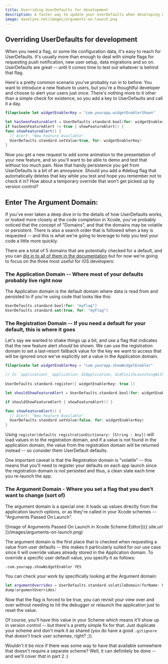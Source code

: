 ```yaml
---
title: Overriding UserDefaults for development
description: A faster way to update your UserDefaults when developing new features.
image: davelyon.net/images/arguments-on-launch.png
---
```


## Overriding UserDefaults for development

When you need a flag, or some lite configuration data, it's easy to reach for UserDefaults. It's usually more than enough to deal with simple flags for requesting push notification, new user setup, data migrations and so on. UserDefaults are great -- until it comes time to test out whatever is behind that flag.

Here's a pretty common scenario you've probably run in to before: You want to introduce a new feature to users, but you're a thoughtful developer and choose to alert your users just once. There's nothing more to it other than a simple check for existence, so you add a key to UserDefaults and call it a day.

```swift
fileprivate let widgetEnablerKey = "com.yourapp.widgetEnablerShown"

let hasSeenFeatureAlert = UserDefaults.standard.bool(for: widgetEnablerKey)
if hasSeenFeatureAlert != true { showFeatureAlert() }
func showFeatureAlert() {
  // Alert: "New Feature Available"
  UserDefaults.standard.setValue(true, for: widgetEnablerKey)
}
```

Now you get a new request to add some animation to the presentation of your new feature, and so you'll want to be able to demo and test that without too much pain. Now that handy persistence you get from UserDefaults is a bit of an annoyance. Should you add a #debug flag that automatically deletes that key while you test and hope you remember not to check it in? How about a temporary override that won't get picked up by version control?

## Enter The Argument Domain:

If you've ever taken a deep dive in to the details of how UserDefaults works, or looked more closely at the code completion in Xcode, you've probably noticed that the concept of "Domains", and that the domains may be volatile or persistent. There is also a search order that is followed when a key is requested -- and this is what we're going to leverage to help you test your code a little more quickly.

There are a total of 5 domains that are potentially checked for a default, and you can [dig in to all of them in the documentation](https://developer.apple.com/library/content/documentation/Cocoa/Conceptual/UserDefaults/AboutPreferenceDomains/AboutPreferenceDomains.html#//apple_ref/doc/uid/10000059i-CH2-SW1) but for now we're going to focus on the three most useful for iOS developers:

### The Application Domain -- Where most of your defaults probably live right now

The Application domain is the default domain where data is read from and persisted to if you're using code that looks like this:

```swift
UserDefaults.standard.bool(for: "myFlag")
UserDefaults.standard.set(true, for: "myFlag")
```

### The Registration Domain -- If you need a default for your default, this is where it goes

Let's say we wanted to shake things up a bit, and use a flag that indicates that the new feature alert _should_ be shown. We can use the registration domain to set a last-resort fallback value for the key we want to access that will be ignored once we've explicitly set a value in the Application domain. 

```swift
fileprivate let widgetEnablerKey = "com.yourapp.showWidgetEnabler"

// In `application(_ application: UIApplication, didFinishLaunchingWithOptions launchOptions: [UIApplicationLaunchOptionsKey : Any]? = nil)`
  
UserDefaults.standard.register([ widgetEnablerKey: true ])

let shouldShowFeatureAlert = UserDefaults.standard.bool(for: widgetEnablerKey)

if shouldShowFeatureAlert { showFeatureAlert() }

func showFeatureAlert() {
  // Alert: "New Feature Available"
  UserDefaults.standard.setValue(false, for: widgetEnablerKey)
}
```

Using `register(defaults registrationDictionary: [String : Any])` will load values in to the registration domain, and if a value is not found in the application domain, the value from the registration domain will be returned instead -- so consider them UserDefault defaults.

One important caveat is that the Registration domain is "volatile" -- this means that you'll need to register your defaults on each app launch since the registration domain is not persisted and thus, a clean slate each time you re-launch the app.

### The Argument Domain - Where you set a flag that you don't want to change (sort of)

The argument domain is a special one: it loads up values directly from the application launch options, or as they're called in your Xcode schemes -- "Arguments Passed On Launch".

![Image of Arguments Passed On Launch in Xcode Scheme Editor]({{ site.url }}/images/arguments-on-launch.png)

The argument domain is the first place that is checked when requesting a value from user defaults -- this makes it particularly suited for our use case since it will override values already stored in the Application domain. To override a specific user default value, you specify it as follows:

```sh
-com.yourapp.showWidgetEnabler YES
```

You can check your work by specifically looking at the Argument domain:

```swift
let argumentOverrides = UserDefaults.standard.volatileDomain(forName: UserDefaults.argumentDomain) // [ String: Any]
dump(argumentOverrides)
```

Now that the flag is forced to be true, you can revisit your view over and over without needing to hit the debugger or relaunch the application just to reset the value.

Of course, you'll have this value in your Scheme which means it'll show up in version control -- but there's a pretty simple fix for that: Just duplicate your scheme and don't mark it as shared (you do have a good `.gitignore` that doesn't track user schemes, right? ;)). 

Wouldn't it be nice if there was some way to have that available somewhere that doesn't require a separate scheme? Well, it can definitely be done -- and we'll cover _that_ in part 2 :)
